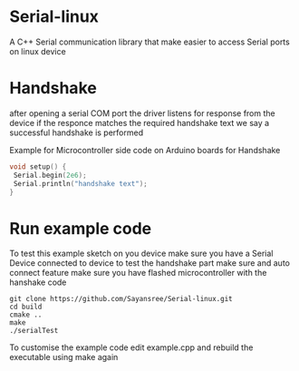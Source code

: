 # Serial-linux
A C++ Serial communication library that make easier to access Serial ports on linux device 



# Handshake
after opening a serial COM port the driver listens for response from the device if the responce matches the required handshake text we say a successful handshake is performed

Example for Microcontroller side code on Arduino boards for Handshake
```C++
void setup() {
 Serial.begin(2e6);
 Serial.println("handshake text");
}
```
# Run example code
To test this example sketch on you device make sure you have a Serial Device connected to device 
to test the handshake part make sure and auto connect feature make sure you have flashed microcontroller with the hanshake code
```
git clone https://github.com/Sayansree/Serial-linux.git
cd build 
cmake ..
make
./serialTest
```
To customise the example code edit example.cpp and rebuild the executable using make again
